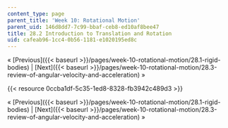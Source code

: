 ```yaml
---
content_type: page
parent_title: 'Week 10: Rotational Motion'
parent_uid: 146d8dd7-7c99-bbaf-ceb8-ed10af8bee47
title: 28.2 Introduction to Translation and Rotation
uid: cafeab96-1cc4-0b56-1181-e1020195ed8c
---
```


« [Previous]({{< baseurl >}}/pages/week-10-rotational-motion/28.1-rigid-bodies) | [Next]({{< baseurl >}}/pages/week-10-rotational-motion/28.3-review-of-angular-velocity-and-acceleration) »

{{< resource 0ccba1df-5c35-1ed8-8328-fb3942c489d3 >}}

« [Previous]({{< baseurl >}}/pages/week-10-rotational-motion/28.1-rigid-bodies) | [Next]({{< baseurl >}}/pages/week-10-rotational-motion/28.3-review-of-angular-velocity-and-acceleration) »